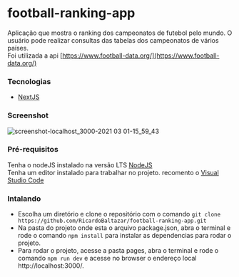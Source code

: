 # football-ranking-app
Aplicação que mostra o ranking dos campeonatos de futebol pelo mundo. O usuário pode realizar consultas das tabelas dos campeonatos de vários países.  
Foi utilizada a api [https://www.football-data.org/](https://www.football-data.org/)  
  
### Tecnologias  
- [NextJS](https://nextjs.org/docs)
  
### Screenshot  
![screenshot-localhost_3000-2021 03 01-15_59_43](https://user-images.githubusercontent.com/56805229/109545689-ee3c7a00-7aa7-11eb-9c31-99e50aa41e1b.png)  
  
### Pré-requisitos  
  
Tenha o nodeJS instalado na versão LTS [NodeJS](https://nodejs.org/en/download/)  
Tenha um editor instalado para trabalhar no projeto. recomento o [Visual Studio Code](https://code.visualstudio.com/)
  
### Intalando  
- Escolha um diretório e clone o repositório com o comando ```git clone https://github.com/RicardoBaltazar/football-ranking-app.git```  
- Na pasta do projeto onde esta o arquivo package.json, abra o terminal e rode o comando ```npm install``` para instalar as dependencias para rodar o projeto.  
- Para rodar o projeto, acesse a pasta pages, abra o terminal e rode o comando ```npm run dev``` e acesse no browser o endereço local http://localhost:3000/.  
